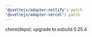 ```yaml
---
'@sveltejs/adapter-netlify': patch
'@sveltejs/adapter-vercel': patch
---
```


chore(deps): upgrade to esbuild 0.25.4

